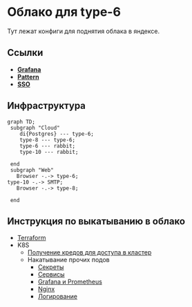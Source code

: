 # Облако для type-6

Тут лежат конфиги для поднятия облака в яндексе.

## Ссылки

* [**Grafana**](https://grafana.shlimtech.org)
* [**Pattern**](http://pattern.shlimtech.org)
* [**SSO**](https://service.shlimtech.org/sso/pages/login)

## Инфраструктура

```mermaid
graph TD;
 subgraph "Cloud"
    di{Postgres} --- type-6;
    type-8 --- type-6;
    type-6 --- rabbit;
    type-10 --- rabbit;

 end
 subgraph "Web"
   Browser -.-> type-6;
type-10 -.-> SMTP;
   Browser -.-> type-8;
   
 end

```

## Инструкция по выкатыванию в облако

* [Terraform](https://github.com/timattt/TypeSixCloud/tree/master/terraform)
* K8S
  * [Получение кредов для доступа в кластер](https://github.com/timattt/TypeSixCloud/tree/master/k8s/clusterCredentials)
  * Накатывание прочих подов
    * [Секреты](https://github.com/timattt/TypeSixCloud/tree/master/k8s/secrets)
    * [Сервисы](https://github.com/timattt/TypeSixCloud/tree/master/k8s/services)
    * [Grafana и Prometheus](https://github.com/timattt/TypeSixCloud/tree/master/k8s/grafanaAndPrometheus)
    * [Nginx](https://github.com/timattt/TypeSixCloud/tree/master/k8s/nginx)
    * [Логирование](https://github.com/timattt/TypeSixCloud/tree/master/k8s/logging)
